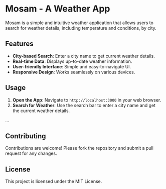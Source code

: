 # Mosam - A Weather App

Mosam is a simple and intuitive weather application that allows users to search for weather details, including temperature and conditions, by city.

## Features

- **City-based Search**: Enter a city name to get current weather details.
- **Real-time Data**: Displays up-to-date weather information.
- **User-friendly Interface**: Simple and easy-to-navigate UI.
- **Responsive Design**: Works seamlessly on various devices.


## Usage

1. **Open the App**: Navigate to `http://localhost:3000` in your web browser.
2. **Search for Weather**: Use the search bar to enter a city name and get the current weather details.

...

## Contributing
Contributions are welcome! Please fork the repository and submit a pull request for any changes.

## License

This project is licensed under the MIT License.

